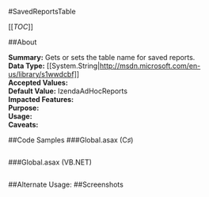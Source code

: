 #SavedReportsTable

[[_TOC_]]

##About

**Summary:**  Gets or sets the table name for saved reports.   
**Data Type:** [[System.String|http://msdn.microsoft.com/en-us/library/s1wwdcbf]]  
**Accepted Values:**   
**Default Value:** IzendaAdHocReports  
**Impacted Features:**   
**Purpose:**   
**Usage:**   
**Caveats:**   

##Code Samples
###Global.asax (C♯)

```csharp
```

###Global.asax (VB.NET)

```visualbasic
```
##Alternate Usage: 
##Screenshots
